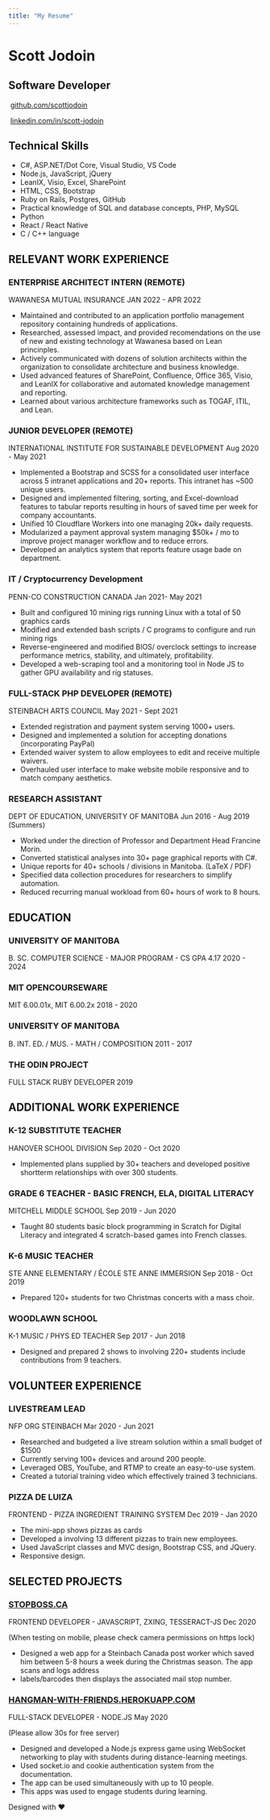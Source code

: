 ```yaml
---
title: "My Resume"
---
```


# Scott Jodoin

## Software Developer

 [github.com/scottjodoin](https://github.com/scottjodoin)

 [linkedin.com/in/scott-jodoin](https://linkedin.com/in/scott-jodoin/)

## Technical Skills

*   C#, ASP.NET/Dot Core, Visual Studio, VS Code
*   Node.js, JavaScript, jQuery
*   LeanIX, Visio, Excel, SharePoint
*   HTML, CSS, Bootstrap
*   Ruby on Rails, Postgres, GitHub
*   Practical knowledge of SQL and database concepts, PHP, MySQL
*   Python
*   React / React Native
*   C / C++ language

## RELEVANT WORK EXPERIENCE

### ENTERPRISE ARCHITECT INTERN (REMOTE)
WAWANESA MUTUAL INSURANCE JAN 2022 - APR 2022

* Maintained and contributed to an application portfolio management repository containing hundreds of applications.
* Researched, assessed impact, and provided recomendations on the use of new and existing technology at Wawanesa based on Lean princinples.
* Actively communicated with dozens of solution architects within the organization to consolidate architecture and business knowledge.
* Used advanced features of SharePoint, Confluence, Office 365, Visio, and LeanIX for collaborative and automated knowledge management and reporting.
* Learned about various architecture frameworks such as TOGAF, ITIL, and Lean.

### JUNIOR DEVELOPER (REMOTE)  
INTERNATIONAL INSTITUTE FOR SUSTAINABLE DEVELOPMENT Aug 2020 - May 2021

*   Implemented a Bootstrap and SCSS for a consolidated user interface across 5 intranet applications and 20+ reports. This intranet has ~500 unique users.
*   Designed and implemented filtering, sorting, and Excel-download features to tabular reports resulting in hours of saved time per week for company accountants.
*   Unified 10 Cloudflare Workers into one managing 20k+ daily requests.
*   Modularized a payment approval system managing $50k+ / mo to improve project manager workflow and to reduce errors.
*   Developed an analytics system that reports feature usage bade on department.

### IT / Cryptocurrency Development  
PENN-CO CONSTRUCTION CANADA Jan 2021- May 2021

*   Built and configured 10 mining rigs running Linux with a total of 50 graphics cards
*   Modified and extended bash scripts / C programs to configure and run mining rigs
*   Reverse-engineered and modified BIOS/ overclock settings to increase performance metrics, stability, and ultimately, profitability.
*   Developed a web-scraping tool and a monitoring tool in Node JS to gather GPU availability and rig statuses.

### FULL-STACK PHP DEVELOPER (REMOTE)  
STEINBACH ARTS COUNCIL May 2021 - Sept 2021

*   Extended registration and payment system serving 1000+ users.
*   Designed and implemented a solution for accepting donations (incorporating PayPal)
*   Extended waiver system to allow employees to edit and receive multiple waivers.
*   Overhauled user interface to make website mobile responsive and to match company aesthetics.

### RESEARCH ASSISTANT  
DEPT OF EDUCATION, UNIVERSITY OF MANITOBA Jun 2016 - Aug 2019 (Summers)

*   Worked under the direction of Professor and Department Head Francine Morin.
*   Converted statistical analyses into 30+ page graphical reports with C#.
*   Unique reports for 40+ schools / divisions in Manitoba. (LaTeX / PDF)
*   Specified data collection procedures for researchers to simplify automation.
*   Reduced recurring manual workload from 60+ hours of work to 8 hours.

## EDUCATION

### UNIVERSITY OF MANITOBA  
B. SC. COMPUTER SCIENCE - MAJOR PROGRAM - CS GPA 4.17 2020 - 2024

### MIT OPENCOURSEWARE  
MIT 6.00.01x, MIT 6.00.2x 2018 - 2020

### UNIVERSITY OF MANITOBA  
B. INT. ED. / MUS. - MATH / COMPOSITION 2011 - 2017

### THE ODIN PROJECT  
FULL STACK RUBY DEVELOPER 2019

## ADDITIONAL WORK EXPERIENCE

### K-12 SUBSTITUTE TEACHER  
HANOVER SCHOOL DIVISION Sep 2020 - Oct 2020

*   Implemented plans supplied by 30+ teachers and developed positive shortterm relationships with over 300 students.

### GRADE 6 TEACHER - BASIC FRENCH, ELA, DIGITAL LITERACY  
MITCHELL MIDDLE SCHOOL Sep 2019 - Jun 2020

*   Taught 80 students basic block programming in Scratch for Digital Literacy and integrated 4 scratch-based games into French classes.

### K-6 MUSIC TEACHER  
STE ANNE ELEMENTARY / ÉCOLE STE ANNE IMMERSION Sep 2018 - Oct 2019

*   Prepared 120+ students for two Christmas concerts with a mass choir.

### WOODLAWN SCHOOL  
K-1 MUSIC / PHYS ED TEACHER Sep 2017 - Jun 2018

*   Designed and prepared 2 shows to involving 220+ students include contributions from 9 teachers.

## VOLUNTEER EXPERIENCE

### LIVESTREAM LEAD  
NFP ORG STEINBACH Mar 2020 - Jun 2021

*   Researched and budgeted a live stream solution within a small budget of $1500
*   Currently serving 100+ devices and around 200 people.
*   Leveraged OBS, YouTube, and RTMP to create an easy-to-use system.
*   Created a tutorial training video which effectively trained 3 technicians.

### PIZZA DE LUIZA  
FRONTEND - PIZZA INGREDIENT TRAINING SYSTEM Dec 2019 - Jan 2020

*   The mini-app shows pizzas as cards
*   Developed a involving 13 different pizzas to train new employees.
*   Used JavaScript classes and MVC design, Bootstrap CSS, and JQuery.
*   Responsive design.

## SELECTED PROJECTS

### [STOPBOSS.CA](https://scottjodoin.github.io/stopboss/)  
FRONTEND DEVELOPER - JAVASCRIPT, ZXING, TESSERACT-JS Dec 2020

(When testing on mobile, please check camera permissions on https lock)

*   Designed a web app for a Steinbach Canada post worker which saved him between 5-8 hours a week during the Christmas season. The app scans and logs address
*   labels/barcodes then displays the associated mail stop number.

### [HANGMAN-WITH-FRIENDS.HEROKUAPP.COM](https://hangman-with-friends.herokuapp.com)  
FULL-STACK DEVELOPER - NODE.JS May 2020

(Please allow 30s for free server)

*   Designed and developed a Node.js express game using WebSocket networking to play with students during distance-learning meetings.
*   Used socket.io and cookie authentication system from the documentation.
*   The app can be used simultaneously with up to 10 people.
*   This apps was used to engage students during learning.


Designed with ❤